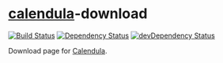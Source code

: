 # [calendula](https://github.com/hcodes/calendula)-download
[![Build Status](https://img.shields.io/travis/hcodes/calendula-download.svg)](https://travis-ci.org/hcodes/calendula-download)
[![Dependency Status](https://img.shields.io/david/hcodes/calendula-download.svg)](https://david-dm.org/hcodes/calendula-download)
[![devDependency Status](https://img.shields.io/david/dev/hcodes/calendula-download.svg)](https://david-dm.org/hcodes/calendula-download#info=devDependencies)

Download page for [Calendula](https://hcodes.github.io/calendula-download/).
